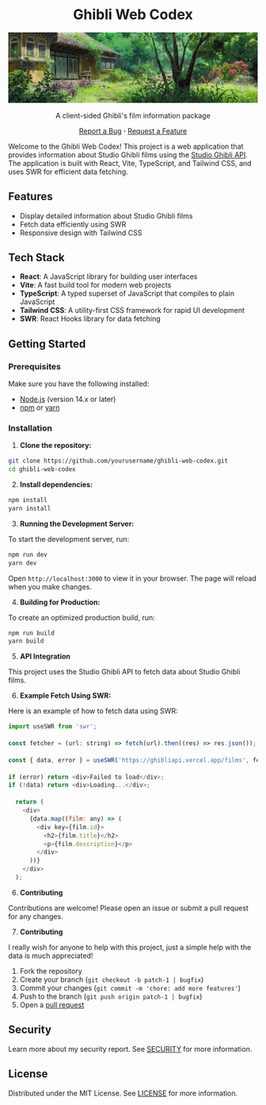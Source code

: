 <div align="center">
  <h1>Ghibli Web Codex</h1>
  <img src="public/assets/images/header.webp?raw=true" alt="header">
	
  A client-sided Ghibli's film information package

  <a href="https://github.com/ramenaru/ghibli-codex/issues">Report a Bug</a>
  <strong>·</strong>
  <a href="https://github.com/ramenaru/ghibli-codex/issues">Request a Feature</a>
</div>

Welcome to the Ghibli Web Codex! This project is a web application that provides information about Studio Ghibli films using the [Studio Ghibli API](https://ghibliapi.vercel.app). The application is built with React, Vite, TypeScript, and Tailwind CSS, and uses SWR for efficient data fetching.

## Features

- Display detailed information about Studio Ghibli films
- Fetch data efficiently using SWR
- Responsive design with Tailwind CSS

## Tech Stack

- **React**: A JavaScript library for building user interfaces
- **Vite**: A fast build tool for modern web projects
- **TypeScript**: A typed superset of JavaScript that compiles to plain JavaScript
- **Tailwind CSS**: A utility-first CSS framework for rapid UI development
- **SWR**: React Hooks library for data fetching

## Getting Started

### Prerequisites

Make sure you have the following installed:

- [Node.js](https://nodejs.org/) (version 14.x or later)
- [npm](https://www.npmjs.com/) or [yarn](https://yarnpkg.com/)

### Installation

1. **Clone the repository:**

```sh
git clone https://github.com/yourusername/ghibli-web-codex.git
cd ghibli-web-codex
```
   
2. **Install dependencies:**

```sh
npm install
yarn install
```
   
3. **Running the Development Server:**

To start the development server, run:
    
```sh
npm run dev
yarn dev
```
Open `http://localhost:3000` to view it in your browser. The page will reload when you make changes.

4. **Building for Production:**

To create an optimized production build, run:
    
```sh
npm run build
yarn build
```
 
5. **API Integration**

This project uses the Studio Ghibli API to fetch data about Studio Ghibli films.
    
6. **Example Fetch Using SWR:**

Here is an example of how to fetch data using SWR:
   
````js
import useSWR from 'swr';

const fetcher = (url: string) => fetch(url).then((res) => res.json());

const { data, error } = useSWR('https://ghibliapi.vercel.app/films', fetcher);

if (error) return <div>Failed to load</div>;
if (!data) return <div>Loading...</div>;

  return (
    <div>
      {data.map((film: any) => (
        <div key={film.id}>
          <h2>{film.title}</h2>
          <p>{film.description}</p>
        </div>
      ))}
    </div>
  );
````

6. **Contributing**

Contributions are welcome! Please open an issue or submit a pull request for any changes.
    

7. **Contributing**

I really wish for anyone to help with this project, just a simple help with the data is much appreciated!

1. Fork the repository
2. Create your branch (`git checkout -b patch-1 | bugfix`)
3. Commit your changes (`git commit -m 'chore: add more features'`)
4. Push to the branch (`git push origin patch-1 | bugfix`)
5. Open a [pull request](https://github.com/ramenaru/ghibli-codex/pulls)

## Security

Learn more about my security report. See [SECURITY](SECURITY.md) for more information.

## License

Distributed under the MIT License. See [LICENSE](LICENSE) for more information.
